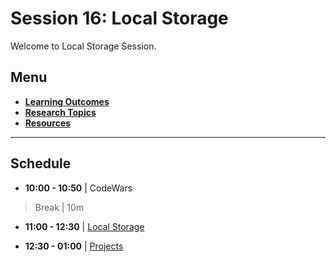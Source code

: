 # Session 16: Local Storage

Welcome to Local Storage Session.

## Menu

- **[Learning Outcomes](./learning-outcomes.md)**
- **[Research Topics](./research-topics.md)**
- **[Resources](./resources.md)**
---
## Schedule

- **10:00 - 10:50** | CodeWars

> Break | 10m

- **11:00 - 12:30** | [Local Storage](./local-storage.md)

- **12:30 - 01:00** | [Projects](./projects.md)




